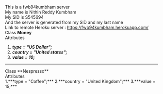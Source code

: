 This is a fwb94kumbham server<br>
My name is Nithin Reddy Kumbham<br>
My SID is S545694<br>
And the server is generated from my SID and my last name<br>
Link to remote Heroku server : https://fwb94kumbham.herokuapp.com/ <br>
Class **Money**<br>
Attributes<br>
1. ***type = "US Dollar";***
2. ***country = "United states";***
3. ***value = 10;***<br>
<hr>
Class **Nespresso**<br>
Attributes<br>  
1.***type = "Coffee";***
2.***country = "United Kingdom";***
3.***value = 15;***
